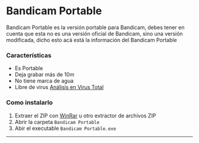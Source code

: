 # Bandicam Portable

Bandicam Portable es la versión portable para Bandicam, debes tener en cuenta que esta no es una versión oficial de Bandicam, sino una versión modificada, dicho esto acá está la información del Bandicam Portable
### Características

* Es Portable
* Deja grabar más de 10m
* No tiene marca de agua
* Libre de virus [Análisis en Virus Total](https://www.virustotal.com/gui/file/ae380563c42f9b8480d324d29d552c804cfabaa6da60276dfc8b6dd0e40bb2a0)

### Como instalarlo

1. Extraer el ZIP con [WinRar](https://www.winrar.es/) u otro extractor de archivos ZIP
2. Abrir la carpeta `Bandicam Portable`
3. Abir el executable `Bandicam Portable.exe`

___
